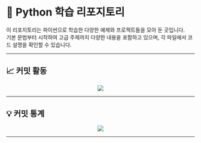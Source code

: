 # 🐍 Python 학습 리포지토리

이 리포지토리는 파이썬으로 학습한 다양한 예제와 프로젝트들을 모아 둔 곳입니다.  
기본 문법부터 시작하여 고급 주제까지 다양한 내용을 포함하고 있으며, 각 파일에서 코드 설명을 확인할 수 있습니다.

---

## 📈 커밋 활동

<p align="center">
  <img src="https://github-readme-activity-graph.vercel.app/graph?username=max312444&theme=high-contrast&hide_border=true"/>
</p>

---

## 💡 커밋 통계

<p align="center">
  <img src="https://github-readme-stats.vercel.app/api?username=max312444&show_icons=true&count_private=true&hide=prs&theme=highcontrast" />
</p>

---
